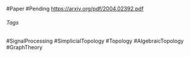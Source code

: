 #Paper #Pending https://arxiv.org/pdf/2004.02392.pdf

###### Tags
#SignalProcessing #SimplicialTopology  #Topology #AlgebraicTopology #GraphTheory